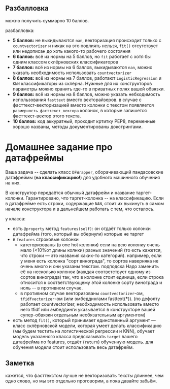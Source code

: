 ## Разбалловка
можно получить суммарно 10 баллов.

разбалловка:
* **5 баллов:** не выкидываются `nan`, векторизация происходит только с `countvectorizer` и никак на это повлиять нельзя, `fit()` отсутствует или недописан до хоть какого-то рабочего состояния
* **6 баллов:** всё из нормы на 5 баллов, но `fit` работает с хотя бы одним классом склёрновских классификаторов
* **7 баллов:** всё из нормы на 6 баллов, выкидываются `nan`, можно указать необходимость использовать `countvectorizer`
* **8 баллов:** всё из нормы на 7 баллов, работают `LogisticRegression` и `KNN` классификаторы из склёрна. 
  Нужные для их конструкторов параметры можно хранить где-то в приватных полях вашей обвязки.
* **9 баллов:** всё из нормы на 8 баллов, можно указать небходимость использования `fasttext` вместо векторайзеров. в случае с фасттекст-векторизацией вместо колонки с текстом появляется `размерность_фасттекст_вектора` колонок, в которые запишется фасттекст-вектор этого текста.
* **10 баллов:** код аккуратный, проходит кртитку PEP8, переменные хорошо названы, методы документированы докстрингами.
# Домашнее задание про датафреймы

Ваша задача -- сделать класс `DFWrapper`, оборачивающий пандасовские датафреймы (**на классификацию!**) для удобного машинного обучения на них.

В конструктор передаётся обычный датафрейм и название таргет-колонки. Гарантировано, что таргет-колонка -- на классификацию.
Если в датафрейме есть строки, содержащие `NAN`, стоит их выкинуть в самом начале конструктора и в дальнейшем работать с тем, что осталось.

у класса:
* есть `@property` метод `features(self)`:
  он отдаёт только колонки датафрейма (того, который вы обернули) которые не таргет
* в `features` 
  строковые колонки
  * категоризованы (в one hot колонки) если на всю колонку очень мало (<10%от длины колнки) разных значений (то есть кажется, что строки — это названия каких-то категорий).
    например, если у меня есть колонка "сорт винограда", то сортов наверняка не очень много и они указаны текстом. подподска
    Надо заменить её на несколько колонок (каждая соответствует одному из сортов винограда) так, что 
    в колонке стоит единица, если строка относится к соответствующему этой колонке сорту винограда и ноль -- в противном случае.
  * в противном случае векторизованы `countvectorizer`-ом, `tfidfvectorizer`-ом (или эмбеддингами fasttext(__*__)). 
    (по дефолту работает countvectorizer, необходимость использовать вместо него tfidf или эмбеддинги указывается в конструкторе вашей супер-обвязки отдельным необязательным аргументом)
* есть метод `fit()`, который принимает единственный аргумент — класс склёрновской модели, которая умеет делать классификацию (мы будем тестить на логистической регрессии и KNN), обучает модель указанного класса предсказывать `target` вашего датафрейма по features, отдаёт (`return`) обученную модель. 
для обучения модели стоит использовать весь датафрейм.

## Заметка
кажется, что фасттекстом лучше не векторизовать тексты длиннее, чем одно слово, но мы это отдельно проговорим, а пока давайте забьём.

